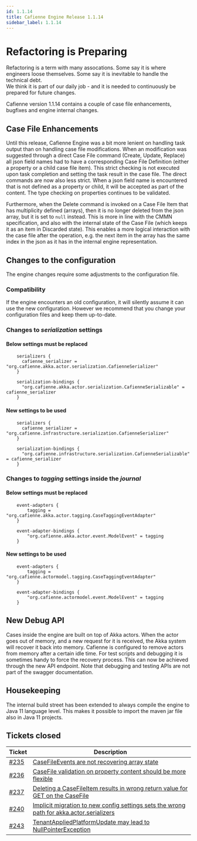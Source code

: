 ```yaml
---
id: 1.1.14
title: Cafienne Engine Release 1.1.14
sidebar_label: 1.1.14
---
```

# Refactoring is Preparing

Refactoring is a term with many assocations. Some say it is where engineers loose themselves. Some say it is inevitable to handle the technical debt.
<br/>
We think it is part of our daily job - and it is needed to continuously be prepared for future changes.

Cafienne version 1.1.14 contains a couple of case file enhancements, bugfixes and engine internal changes.

## Case File Enhancements
Until this release, Cafienne Engine was a bit more lenient on handling task output than on handling case file modifications. When an modification was suggested through a direct Case File command (Create, Update, Replace) all json field names had to have a corresponding Case File Definition (either a property or a child case file item). This strict checking is not executed upon task completion and setting the task result in the case file.
The direct commands are now also less strict. When a json field name is encountered that is not defined as a property or child, it will be accepted as part of the content. The type checking on properties continues to be validated.

Furthermore, when the Delete command is invoked on a Case File Item that has multiplicity defined (arrays), then it is no longer deleted from the json array, but it is set to `null` instead. This is more in line with the CMMN specification, and also with the internal state of the Case File (which keeps it as an item in Discarded state). This enables a more logical interaction with the case file after the operation, e.g. the next item in the array has the same index in the json as it has in the internal engine representation.

## Changes to the configuration
The engine changes require some adjustments to the configuration file.

### Compatibility 
If the engine encounters an old configuration, it will silently assume it can use the new configuration.
However we recommend that you change your configuration files and keep them up-to-date.

### Changes to _serialization_ settings

#### Below settings must be replaced

```
    serializers {
      cafienne_serializer = "org.cafienne.akka.actor.serialization.CafienneSerializer"
    }

    serialization-bindings {
      "org.cafienne.akka.actor.serialization.CafienneSerializable" = cafienne_serializer
    }
```

#### New settings to be used

```
    serializers {
      cafienne_serializer = "org.cafienne.infrastructure.serialization.CafienneSerializer"
    }

    serialization-bindings {
      "org.cafienne.infrastructure.serialization.CafienneSerializable" = cafienne_serializer
    }

```

### Changes to _tagging_ settings inside the _journal_

#### Below settings must be replaced

```
    event-adapters {
        tagging = "org.cafienne.akka.actor.tagging.CaseTaggingEventAdapter"
    }

    event-adapter-bindings {
        "org.cafienne.akka.actor.event.ModelEvent" = tagging
    }
```

#### New settings to be used

```
    event-adapters {
        tagging = "org.cafienne.actormodel.tagging.CaseTaggingEventAdapter"
    }

    event-adapter-bindings {
        "org.cafienne.actormodel.event.ModelEvent" = tagging
    }

```

## New Debug API
Cases inside the engine are built on top of Akka actors. When the actor goes out of memory, and a new request for it is received, the Akka system will recover it back into memory. Cafienne is configured to remove actors from memory after a certain idle time. For test scripts and debugging it is sometimes handy to force the recovery process. This can now be achieved through the new API endpoint.
Note that debugging and testing APIs are not part of the swagger documentation.

## Housekeeping
The internal build street has been extended to always compile the engine to Java 11 language level. This makes it possible to import the maven jar file also in Java 11 projects.
## Tickets closed

| Ticket   | Description |
|----------|-------------|
| [#235](https://github.com/cafienne/cafienne-engine/issues/235) | [CaseFileEvents are not recovering array state](https://github.com/cafienne/cafienne-engine/issues/235)
| [#236](https://github.com/cafienne/cafienne-engine/issues/236) | [CaseFile validation on property content should be more flexible](https://github.com/cafienne/cafienne-engine/issues/236)
| [#237](https://github.com/cafienne/cafienne-engine/issues/237) | [Deleting a CaseFileItem results in wrong return value for GET on the CaseFile](https://github.com/cafienne/cafienne-engine/issues/237)
| [#240](https://github.com/cafienne/cafienne-engine/issues/240) | [Implicit migration to new config settings sets the wrong path for akka.actor.serializers](https://github.com/cafienne/cafienne-engine/issues/240)
| [#243](https://github.com/cafienne/cafienne-engine/issues/243) | [TenantAppliedPlatformUpdate may lead to NullPointerException](https://github.com/cafienne/cafienne-engine/issues/243)


